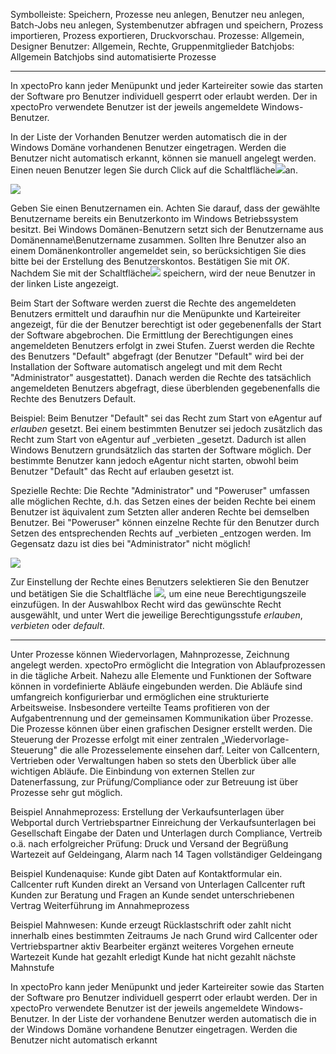 
Symbolleiste: Speichern, Prozesse neu anlegen, Benutzer neu anlegen, Batch-Jobs neu anlegen, Systembenutzer abfragen und speichern, Prozess importieren, Prozess exportieren, Druckvorschau.
Prozesse: Allgemein, Designer
Benutzer: Allgemein, Rechte, Gruppenmitglieder
Batchjobs: Allgemein
Batchjobs sind automatisierte Prozesse 


----------


In xpectoPro kann jeder Menüpunkt und jeder Karteireiter sowie das starten der Software pro Benutzer individuell gesperrt oder erlaubt werden. Der in xpectoPro verwendete Benutzer ist der jeweils angemeldete Windows-Benutzer.

In der Liste der Vorhanden Benutzer werden automatisch die in der Windows Domäne vorhandenen Benutzer eingetragen. Werden die Benutzer nicht automatisch erkannt, können sie manuell angelegt werden. Einen neuen Benutzer legen Sie durch Click auf die Schaltfläche![](http://xpecto.github.io/docs/img/img211.png)an.

![](http://xpecto.github.io/docs/img/img212.png)

Geben Sie einen Benutzernamen ein. Achten Sie darauf, dass der gewählte Benutzername bereits ein Benutzerkonto im Windows Betriebssystem besitzt. Bei Windows Domänen-Benutzern setzt sich der Benutzername aus Domänenname\Benutzername zusammen. Sollten Ihre Benutzer also an einem Domänenkontroller angemeldet sein, so berücksichtigen Sie dies bitte bei der Erstellung des Benutzerskontos. Bestätigen Sie mit _OK_.
Nachdem Sie mit der Schaltfläche![](http://xpecto.github.io/docs/img/img013.png) speichern, wird der neue Benutzer in der linken Liste angezeigt.

Beim Start der Software werden zuerst die Rechte des angemeldeten Benutzers ermittelt und daraufhin nur die Menüpunkte und Karteireiter angezeigt, für die der Benutzer berechtigt ist oder gegebenenfalls der Start der Software abgebrochen. Die Ermittlung der Berechtigungen eines angemeldeten Benutzers erfolgt in zwei Stufen. Zuerst werden die Rechte des Benutzers "Default" abgefragt (der Benutzer "Default" wird bei der Installation der Software automatisch angelegt und mit dem Recht "Administrator" ausgestattet). Danach werden die Rechte des tatsächlich angemeldeten Benutzers abgefragt, diese überblenden gegebenenfalls die Rechte des Benutzers Default.

Beispiel: Beim Benutzer "Default" sei das Recht zum Start von eAgentur auf _erlauben_ gesetzt. Bei einem bestimmten Benutzer sei jedoch zusätzlich das Recht zum Start von eAgentur auf _verbieten _gesetzt. Dadurch ist allen Windows Benutzern grundsätzlich das starten der Software möglich. Der bestimmte Benutzer kann jedoch eAgentur nicht starten, obwohl beim Benutzer "Default" das Recht auf erlauben
gesetzt ist.

Spezielle Rechte: Die Rechte "Administrator" und "Poweruser" umfassen alle möglichen Rechte, d.h. das Setzen eines der beiden Rechte bei einem Benutzer ist äquivalent zum Setzten aller anderen Rechte bei demselben Benutzer. Bei "Poweruser" können einzelne Rechte für den Benutzer durch Setzen des entsprechenden Rechts auf _verbieten _entzogen werden. Im Gegensatz dazu ist dies bei "Administrator" nicht möglich!

![](http://xpecto.github.io/docs/img/img214.png)

Zur Einstellung der Rechte eines Benutzers selektieren Sie den Benutzer und betätigen Sie die Schaltfläche ![](http://xpecto.github.io/docs/img/img046.png), um eine neue Berechtigungszeile einzufügen. In der Auswahlbox Recht wird das gewünschte Recht ausgewählt, und unter Wert die jeweilige Berechtigungsstufe _erlauben_, _verbieten_ oder _default_.


----------
Unter Prozesse können Wiedervorlagen, Mahnprozesse, Zeichnung angelegt werden.
xpectoPro ermöglicht die Integration von Ablaufprozessen in die tägliche Arbeit. Nahezu alle Elemente und Funktionen der Software können in vordefinierte Abläufe eingebunden werden. Die Abläufe sind umfangreich konfigurierbar und ermöglichen eine strukturierte Arbeitsweise. Insbesondere verteilte Teams profitieren von der Aufgabentrennung und der gemeinsamen Kommunikation über Prozesse.
Die Prozesse können über einen grafischen Designer erstellt werden. Die Steuerung der Prozesse erfolgt mit einer zentralen „Wiedervorlage-Steuerung" die alle Prozesselemente einsehen darf. Leiter von Callcentern, Vertrieben oder Verwaltungen haben so stets den Überblick über alle wichtigen Abläufe.
Die Einbindung von externen Stellen zur Datenerfassung, zur Prüfung/Compliance oder zur Betreuung ist über Prozesse sehr gut möglich. 

Beispiel Annahmeprozess:
Erstellung der Verkaufsunterlagen über Webportal durch Vertriebspartner
Einreichung der Verkaufsunterlagen bei Gesellschaft
Eingabe der Daten und Unterlagen durch Compliance, Vertreib o.ä.
nach erfolgreicher Prüfung: Druck und Versand der Begrüßung
Wartezeit auf Geldeingang, Alarm nach 14 Tagen
vollständiger Geldeingang

Beispiel Kundenaquise:
Kunde gibt Daten auf Kontaktformular ein.
Callcenter ruft Kunden direkt an
Versand von Unterlagen
Callcenter ruft Kunden zur Beratung und Fragen an
Kunde sendet unterschriebenen  Vertrag
Weiterführung im Annahmeprozess

Beispiel Mahnwesen:
Kunde erzeugt Rücklastschrift oder zahlt nicht innerhalb eines bestimmten Zeitraums
Je nach Grund wird Callcenter oder Vertriebspartner aktiv
Bearbeiter ergänzt weiteres Vorgehen
erneute Wartezeit
Kunde hat gezahlt erledigt
Kunde hat nicht gezahlt nächste Mahnstufe

In xpectoPro kann jeder Menüpunkt und jeder Karteireiter sowie das Starten der Software pro Benutzer individuell gesperrt oder erlaubt werden. Der in xpectoPro verwendete Benutzer ist der jeweils angemeldete Windows-Benutzer. In der Liste der vorhandene Benutzer werden automatisch die in der Windows Domäne vorhandene Benutzer eingetragen. Werden die Benutzer nicht automatisch erkannt 


